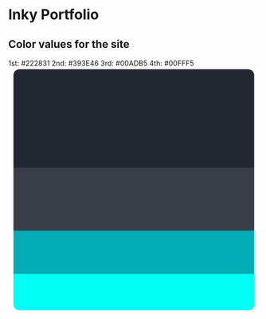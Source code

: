 # Inky Portfolio

## Color values for the site
1st: #222831
2nd: #393E46
3rd: #00ADB5
4th: #00FFF5
!["Color hex values"](Colors.png "Colow hex values")